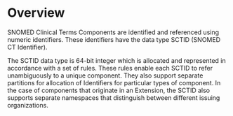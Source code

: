 # Overview

SNOMED Clinical Terms Components are identified and referenced using numeric identifiers. These identifiers have the data type SCTID (SNOMED CT Identifier).

The SCTID data type is 64-bit integer which is allocated and represented in accordance with a set of rules. These rules enable each SCTID to refer unambiguously to a unique component. They also support separate partitions for allocation of Identifiers for particular types of component. In the case of components that originate in an Extension, the SCTID also supports separate namespaces that distinguish between different issuing organizations.
